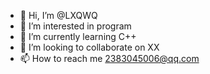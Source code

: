 - 👋 Hi, I’m @LXQWQ
- 👀 I’m interested in program
- 🌱 I’m currently learning C++
- 💞️ I’m looking to collaborate on XX
- 📫 How to reach me 2383045006@qq.com

<!---
LXQWQ/LXQWQ is a ✨ special ✨ repository because its `README.md` (this file) appears on your GitHub profile.
You can click the Preview link to take a look at your changes.
--->
